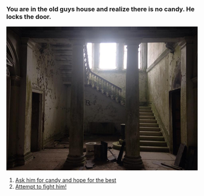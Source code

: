### You are in the old guys house and realize there is no candy. He locks the door.
![old-guys-house](images/house.jpg)  

1. [Ask him for candy and hope for the best](knife.md)  
2. [Attempt to fight him!](safehome.md)